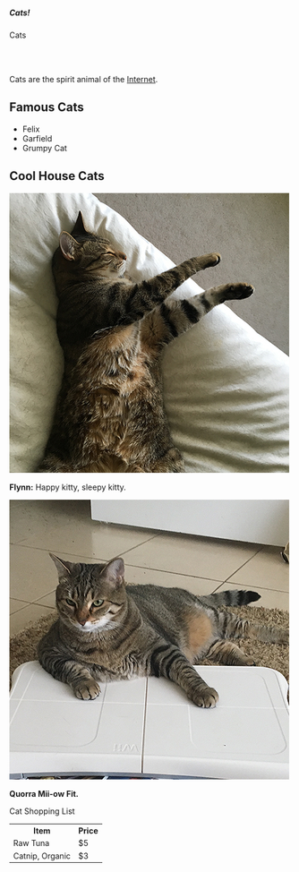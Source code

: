 <!DOCTYPE html>
<head>
    <meta charset="UTF-8" />
  </head>
<body>
    <h5>Cats!</h5>
<DIV>
  <p>Cats</p>
<BR/><BR/>
  <p>Cats are the spirit animal of the <a href='https://www.w3.org/'>Internet</a>.</p>
</DIV>

<h2>Famous Cats</h2>

<ul>
  <li>Felix</li>
  <li>Garfield</li>
  <li>Grumpy Cat</li>
</ul>

<h2>Cool House Cats</h2>

<img src="flynn.jpg" alt="Flynn" />
<P><b>Flynn:</b> Happy kitty, sleepy kitty.</P>

<img src="quorra.jpg" alt="Quorra the cat."/>
  <p><b>Quorra Mii-ow Fit.</b></p>


<h>Cat Shopping List</h2>

 <table>
    <tr>
      <th>Item</th>
      <th>Price</th>
    </tr>

   <tr>
      <td>Raw Tuna</td>
      <td>$5</td>
    </tr>

   <tr>
      <td>Catnip, Organic</td>
      <td>$3</td>
    </tr>
  </table>
</body>
 </html>
  

